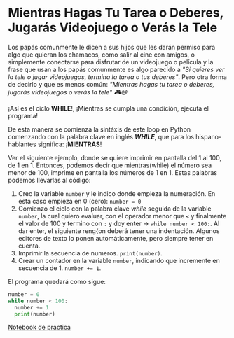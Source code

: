# Mientras Hagas Tu Tarea o Deberes, Jugarás Videojuego o Verás la Tele

Los papás comunmente le dicen a sus hijos que les darán permiso para algo que quieran los chamacos, como salir al cine con amigos, o simplemente conectarse para disfrutar de un videojuego o película y la frase que usan a los papás comunmente es algo parecido a *"Si quieres ver la tele o jugar videojuegos, termina la tarea o tus deberes"*. Pero otra forma de decirlo y que es menos común: *"Mientras hagas tu tarea o deberes, jugarás videojuegos o verás la tele" 🎮😄*

¡Así es el ciclo **WHILE**!, ¡Mientras se cumpla una condición, ejecuta el programa!

De esta manera se comienza la sintáxis de este loop en Python comenzando con la palabra clave en inglés ***WHILE***, que para los hispano-hablantes significa: ¡**MIENTRAS**!

Ver el siguiente ejemplo, donde se quiere imprimir en pantalla del 1 al 100, de 1 en 1. Entonces, podemos decir que mientras(while) el número sea menor de 100, imprime en pantalla los números de 1 en 1. Estas palabras podemos llevarlas al código:

1. Creo la variable `number` y le indico donde empieza la numeración. En esta caso empieza en 0 (cero): `number = 0`
2. Comienzo el ciclo con la palabra clave *while* seguida de la variable `number`, la cual quiero evaluar, con el operador  menor que `<` y finalmente el valor de 100 y termino con `:` y doy enter -> `while number < 100:`. Al dar enter, el siguiente reng{on deberá tener una indentación. Algunos editores de texto lo ponen automáticamente, pero siempre tener en cuenta.
4. Imprimir la secuencia de numeros. `print(number)`.
3. Crear un contador en la variable `number`, indicando que incremente en secuencia de 1. `number += 1`.

El programa quedará como sigue:

```python
number = 0
while number < 100:
  number += 1
  print(number)
```

[Notebook de practica](https://colab.research.google.com/drive/11QL4dQ8pE8gCca9uINPNm79mNOOffqYm?usp=drive_link)
